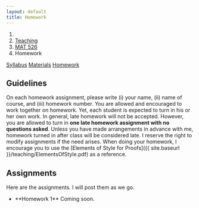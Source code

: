 ```yaml
---
layout: default
title: Homework
---
```

<ol class="breadcrumb">
  <li><a href="/"><i class="fa fa-home"></i></a></li>
  <li><a href="/teaching/">Teaching</a></li>
  <li><a href="/teaching/mat526f16">MAT 526</a></li>
  <li class="active">Homework</li>
</ol>

<div class="row">
<div class="col-xs-12">
<div class="btn-group btn-group-justified">
<a class="btn btn-default btn-success" href="{{site.baseurl}}/teaching/mat526f16/syllabus/">Syllabus</a>
<a class="btn btn-default btn-primary" href="{{site.baseurl}}/teaching/mat526f16/materials/">Materials</a>
<a class="btn btn-default btn-warning" href="{{site.baseurl}}/teaching/mat526f16/homework/">Homework</a>
</div>
</div>
</div>

## Guidelines ##
On each homework assignment, please write (i) your name, (ii) name of course, and (iii) homework number. You are allowed and encouraged to work together on homework. Yet, each student is expected to turn in his or her own work. In general, late homework will not be accepted. However, you are allowed to turn in **one late homework assignment with no questions asked**. Unless you have made arrangements in advance with me, homework turned in after class will be considered late. I reserve the right to modify assignments if the need arises. When doing your homework, I encourage you to use the [Elements of Style for Proofs]({{ site.baseurl }}/teaching/ElementsOfStyle.pdf) as a reference.

## Assignments ##
Here are the assignments.  I will post them as we go.

<ul class="fa-ul">
  <li><i class="fa a-pencil-square-o"></i> **Homework 1** Coming soon.</li>
</ul>

<!--
*Note:* You can obtain the corresponding LaTeX files by clicking on the link and replacing .pdf with .tex.
<ul class="fa-ul">
  <li><i class="fa a-pencil-square-o"></i> <a href="{{ site.baseurl }}/teaching/mat526f16/612HW1.pdf">Homework 1</a> (Due Wednesday, January 27)</li>
  <li><i class="fa a-pencil-square-o"></i> <a href="{{ site.baseurl }}/teaching/mat526f16/612HW2.pdf">Homework 2</a> (Due Wednesday, February 3)</li>
  <li><i class="fa a-pencil-square-o"></i> <a href="{{ site.baseurl }}/teaching/mat526f16/612HW3.pdf">Homework 3</a> (Due Wednesday, February 10)</li>
  <li><i class="fa a-pencil-square-o"></i> <a href="{{ site.baseurl }}/teaching/mat526f16/612HW4.pdf">Homework 4</a> (Due Wednesday, February 17)</li>
  <li><i class="fa a-pencil-square-o"></i> <a href="{{ site.baseurl }}/teaching/mat526f16/612HW5.pdf">Homework 5</a> (Due Wednesday, February 24)</li>
  <li><i class="fa a-pencil-square-o"></i> <a href="{{ site.baseurl }}/teaching/mat526f16/612HW6.pdf">Homework 6</a> (Due Wednesday, March 23)</li>
  <li><i class="fa a-pencil-square-o"></i> <a href="{{ site.baseurl }}/teaching/mat526f16/612HW7.pdf">Homework 7</a> (Due Wednesday, March 30)</li>
  <li><i class="fa a-pencil-square-o"></i> <a href="{{ site.baseurl }}/teaching/mat526f16/612HW8.pdf">Homework 8</a> (Due Wednesday, April 6)</li>
  <li><i class="fa a-pencil-square-o"></i> <a href="{{ site.baseurl }}/teaching/mat526f16/612HW9.pdf">Homework 9</a> (Due Wednesday, April 13)</li>
  <li><i class="fa a-pencil-square-o"></i> <a href="{{ site.baseurl }}/teaching/mat526f16/612HW10.pdf">Homework 10</a> (Due Wednesday, April 27)</li>
</ul>
-->

